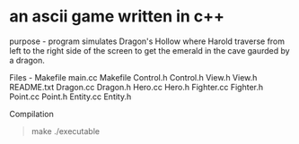 # an ascii game written in c++

purpose - program simulates Dragon's Hollow where Harold traverse from left to the right side of the screen to get the emerald in the cave gaurded by a dragon.

Files - 
Makefile
main.cc
Makefile
Control.h
Control.h
View.h
View.h
README.txt
Dragon.cc
Dragon.h
Hero.cc
Hero.h
Fighter.cc
Fighter.h
Point.cc
Point.h
Entity.cc
Entity.h

Compilation

>make
>./executable

